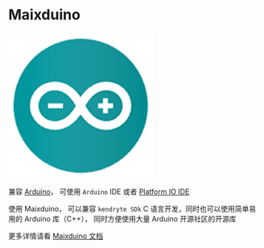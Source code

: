 Maixduino
==========

![](../../../assets/arduino.png)


兼容 [Arduino](https://www.arduino.cc/)， 可使用 `Arduino` IDE 或者 [Platform IO IDE](https://platformio.org/)

使用 Maixduino， 可以兼容 `kendryte SDk` C 语言开发，同时也可以使用简单易用的 Arduino 库（C++）， 同时方便使用大量 Arduino 开源社区的开源库

更多详情请看 [Maixduino 文档](https://maixduino.sipeed.com)


